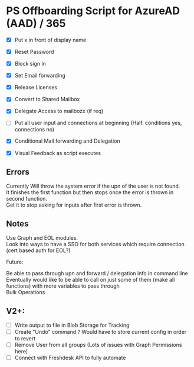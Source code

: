 # PS Offboarding Script for AzureAD (AAD) / 365 

- [X] Put x in front of display name 
- [X] Reset Password 
- [X] Block sign in 
- [X] Set Email forwarding 
- [X] Release Licenses 
- [X] Convert to Shared Mailbox
- [X] Delegate Access to mailbozx (if req) 
- [ ] Put all user input and connections at beginning (Half. conditions yes, connections no)
- [X] Conditional Mail forwarding and Delegation 
- [X] Visual Feedback as script executes 


## Errors 

Currently Will throw the system error if the upn of the user is not found.\
It finishes the first function but then stops once the error is thrown in second function.\
Get it to stop asking for inputs after first error is thrown.

## Notes 

Use Graph and EOL modules.  
Look into ways to have a SSO for both services which require connection (cert based auth for EOL?) 

Future: 

Be able to pass through upn and forward / delegation info in command line\
Eventually would like to be able to call on just some of them (make all functions) with more variables to pass through\
Bulk Operations

## V2+:

 - [ ] Write output to file in Blob Storage for Tracking 
 - [ ] Create "Undo" command ? Would have to store current config in order to revert 
 - [ ] Remove User from all groups (Lots of issues with Graph Permissions here)
 - [ ] Connect with Freshdesk API to fully automate 
